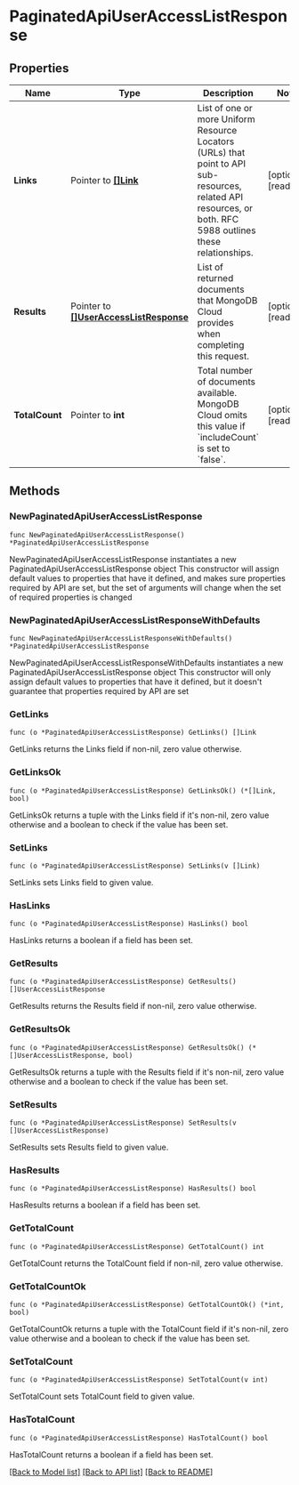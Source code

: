 # PaginatedApiUserAccessListResponse

## Properties

Name | Type | Description | Notes
------------ | ------------- | ------------- | -------------
**Links** | Pointer to [**[]Link**](Link.md) | List of one or more Uniform Resource Locators (URLs) that point to API sub-resources, related API resources, or both. RFC 5988 outlines these relationships. | [optional] [readonly] 
**Results** | Pointer to [**[]UserAccessListResponse**](UserAccessListResponse.md) | List of returned documents that MongoDB Cloud provides when completing this request. | [optional] [readonly] 
**TotalCount** | Pointer to **int** | Total number of documents available. MongoDB Cloud omits this value if &#x60;includeCount&#x60; is set to &#x60;false&#x60;. | [optional] [readonly] 

## Methods

### NewPaginatedApiUserAccessListResponse

`func NewPaginatedApiUserAccessListResponse() *PaginatedApiUserAccessListResponse`

NewPaginatedApiUserAccessListResponse instantiates a new PaginatedApiUserAccessListResponse object
This constructor will assign default values to properties that have it defined,
and makes sure properties required by API are set, but the set of arguments
will change when the set of required properties is changed

### NewPaginatedApiUserAccessListResponseWithDefaults

`func NewPaginatedApiUserAccessListResponseWithDefaults() *PaginatedApiUserAccessListResponse`

NewPaginatedApiUserAccessListResponseWithDefaults instantiates a new PaginatedApiUserAccessListResponse object
This constructor will only assign default values to properties that have it defined,
but it doesn't guarantee that properties required by API are set

### GetLinks

`func (o *PaginatedApiUserAccessListResponse) GetLinks() []Link`

GetLinks returns the Links field if non-nil, zero value otherwise.

### GetLinksOk

`func (o *PaginatedApiUserAccessListResponse) GetLinksOk() (*[]Link, bool)`

GetLinksOk returns a tuple with the Links field if it's non-nil, zero value otherwise
and a boolean to check if the value has been set.

### SetLinks

`func (o *PaginatedApiUserAccessListResponse) SetLinks(v []Link)`

SetLinks sets Links field to given value.

### HasLinks

`func (o *PaginatedApiUserAccessListResponse) HasLinks() bool`

HasLinks returns a boolean if a field has been set.
### GetResults

`func (o *PaginatedApiUserAccessListResponse) GetResults() []UserAccessListResponse`

GetResults returns the Results field if non-nil, zero value otherwise.

### GetResultsOk

`func (o *PaginatedApiUserAccessListResponse) GetResultsOk() (*[]UserAccessListResponse, bool)`

GetResultsOk returns a tuple with the Results field if it's non-nil, zero value otherwise
and a boolean to check if the value has been set.

### SetResults

`func (o *PaginatedApiUserAccessListResponse) SetResults(v []UserAccessListResponse)`

SetResults sets Results field to given value.

### HasResults

`func (o *PaginatedApiUserAccessListResponse) HasResults() bool`

HasResults returns a boolean if a field has been set.
### GetTotalCount

`func (o *PaginatedApiUserAccessListResponse) GetTotalCount() int`

GetTotalCount returns the TotalCount field if non-nil, zero value otherwise.

### GetTotalCountOk

`func (o *PaginatedApiUserAccessListResponse) GetTotalCountOk() (*int, bool)`

GetTotalCountOk returns a tuple with the TotalCount field if it's non-nil, zero value otherwise
and a boolean to check if the value has been set.

### SetTotalCount

`func (o *PaginatedApiUserAccessListResponse) SetTotalCount(v int)`

SetTotalCount sets TotalCount field to given value.

### HasTotalCount

`func (o *PaginatedApiUserAccessListResponse) HasTotalCount() bool`

HasTotalCount returns a boolean if a field has been set.

[[Back to Model list]](../README.md#documentation-for-models) [[Back to API list]](../README.md#documentation-for-api-endpoints) [[Back to README]](../README.md)


